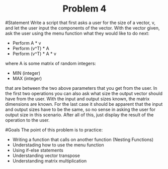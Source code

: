 <h1 align="center">Problem 4</h1>

#Statement
Write a script that first asks a user for the size of a vector, v, and let the user input the components of the vector. With the vector given, ask the user using the menu function what they would like to do next:

- Perform A * v
- Perform (v^T) * A
- Perform (v^T) * A * v

where A is some matrix of random integers:

- MIN (integer)
- MAX (integer)

that are between the two above parameters that you get from the user. In the first two operations you can also ask what size the output vector should have from the user. With the input and output sizes known, the matrix dimensions are known. For the last case it should be apparent that the input and output sizes have to be the same, so no sense in asking the user for output size in this scenario. After all of this, just display the result of the operation to the user.

#Goals
The point of this problem is to practice:
- Writing a function that calls on another function (Nesting Functions)
- Understading how to use the menu function
- Using if-else statements
- Understanding vector transpose
- Understanding matrix multiplication